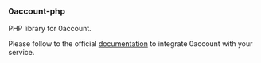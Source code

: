 ### 0account-php

PHP library for 0account.

Please follow to the official [documentation](https://docs.0account.com) to integrate 0account with your service.
